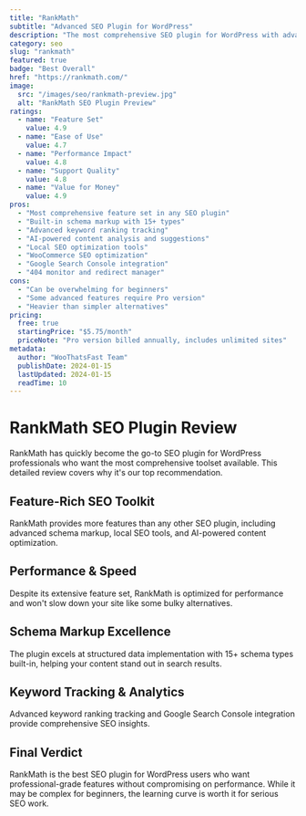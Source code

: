 ```yaml
---
title: "RankMath"
subtitle: "Advanced SEO Plugin for WordPress"
description: "The most comprehensive SEO plugin for WordPress with advanced features, schema markup, and AI-powered content analysis. Perfect for serious SEO professionals."
category: seo
slug: "rankmath"
featured: true
badge: "Best Overall"
href: "https://rankmath.com/"
image:
  src: "/images/seo/rankmath-preview.jpg"
  alt: "RankMath SEO Plugin Preview"
ratings:
  - name: "Feature Set"
    value: 4.9
  - name: "Ease of Use"
    value: 4.7
  - name: "Performance Impact"
    value: 4.8
  - name: "Support Quality"
    value: 4.8
  - name: "Value for Money"
    value: 4.9
pros:
  - "Most comprehensive feature set in any SEO plugin"
  - "Built-in schema markup with 15+ types"
  - "Advanced keyword ranking tracking"
  - "AI-powered content analysis and suggestions"
  - "Local SEO optimization tools"
  - "WooCommerce SEO optimization"
  - "Google Search Console integration"
  - "404 monitor and redirect manager"
cons:
  - "Can be overwhelming for beginners"
  - "Some advanced features require Pro version"
  - "Heavier than simpler alternatives"
pricing:
  free: true
  startingPrice: "$5.75/month"
  priceNote: "Pro version billed annually, includes unlimited sites"
metadata:
  author: "WooThatsFast Team"
  publishDate: 2024-01-15
  lastUpdated: 2024-01-15
  readTime: 10
---
```


# RankMath SEO Plugin Review

RankMath has quickly become the go-to SEO plugin for WordPress professionals who want the most comprehensive toolset available. This detailed review covers why it's our top recommendation.

## Feature-Rich SEO Toolkit

RankMath provides more features than any other SEO plugin, including advanced schema markup, local SEO tools, and AI-powered content optimization.

## Performance & Speed

Despite its extensive feature set, RankMath is optimized for performance and won't slow down your site like some bulky alternatives.

## Schema Markup Excellence  

The plugin excels at structured data implementation with 15+ schema types built-in, helping your content stand out in search results.

## Keyword Tracking & Analytics

Advanced keyword ranking tracking and Google Search Console integration provide comprehensive SEO insights.

## Final Verdict

RankMath is the best SEO plugin for WordPress users who want professional-grade features without compromising on performance. While it may be complex for beginners, the learning curve is worth it for serious SEO work.